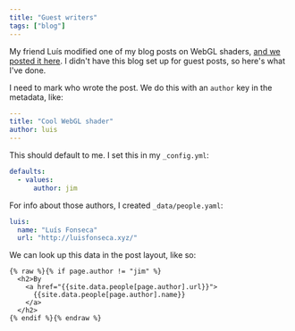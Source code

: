 ```yaml
---
title: "Guest writers"
tags: ["blog"]
---
```


My friend Luís modified one of my blog posts on WebGL shaders,
[and we posted it here](/2017/10/28/guest-writer-program-webgl-both-diffuse-and-specular-shading/).
I didn't have this blog set up for guest posts, so here's what I've done.

I need to mark who wrote the post.
We do this with an `author` key in the metadata, like:

```yaml
---
title: "Cool WebGL shader"
author: luis
---
```

This should default to me.
I set this in my `_config.yml`:

```yaml
defaults:
  - values:
      author: jim
```

For info about those authors, I created `_data/people.yaml`:

```yaml
luis:
  name: "Luís Fonseca"
  url: "http://luisfonseca.xyz/"
```

We can look up this data in the post layout, like so:

```
{% raw %}{% if page.author != "jim" %}
  <h2>By
    <a href="{{site.data.people[page.author].url}}">
      {{site.data.people[page.author].name}}
    </a>
  </h2>
{% endif %}{% endraw %}
```
